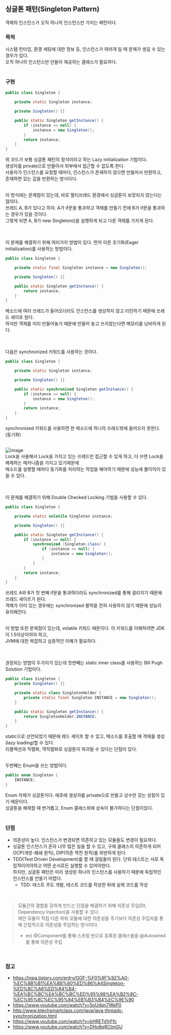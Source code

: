 ## 싱글톤 패턴(Singleton Pattern)
객체의 인스턴스가 오직 하나의 인스턴스만 가지는 패턴이다. 
<br/>

### 목적
시스템 런타임, 환경 세팅에 대한 정보 등, 인스턴스가 여러개 일 때 문제가 생길 수 있는 경우가 있다.  
오직 하나의 인스턴스만 만들어 제공하는 클래스가 필요하다.  
<br/>

### 구현
```java
public class Singleton {

    private static Singleton instance;

    private Singleton() {}

    public static Singleton getInstance() {
        if (instance == null) {
            instance = new Singleton();
        }
        return instance;
    }
}
```
위 코드가 보통 싱글톤 패턴의 정석이라고 하는 Lazy initialization 기법이다.  
생성자를 private으로 만들어서 외부에서 접근할 수 없도록 한다.  
사용자가 인스턴스를 요청할 때마다, 인스턴스가 존재하지 않으면 만들어서 반환하고, 존재하면 있는 값을 반환하는 방식이다.  
<br/>

이 방식에는 문제점이 있는데, 바로 멀티쓰레드 환경에서 싱글톤이 보장되지 않는다는 점이다.  
쓰레드 A, B가 있다고 하자. A가 if문을 통과하고 객체를 만들기 전에 B가 if문을 통과하는 경우가 있을 것이다.  
그렇게 되면 A, B가 new Singleton()을 실행하게 되고 다른 객체를 가지게 된다.  
<br/><br/>

이 문제를 해결하기 위해 여러가지 방법이 있다. 먼저 이른 초기화(Eager initialization)를 사용하는 방법이다.  
```java
public class Singleton {

    private static final Singleton instance = new Singleton();

    private Singleton() {}

    public static Singleton getInstance() {
        return instance;
    }
}
```
메소드에 여러 쓰레드가 들어오더라도 인스턴스를 생성하지 않고 리턴하기 때문에 쓰레드 세이프 된다.  
하지만 객체를 미리 만들어놓기 때문에 만들어 놓고 쓰지않는다면 메모리를 낭비하게 된다.  
<br/><br/>

다음은 synchronized 키워드를 사용하는 것이다.  
```java
public class Singleton {

    private static Singleton instance;

    private Singleton() {}

    public static synchronized Singleton getInstance() {
        if (instance == null) {
            instance = new Singleton();
        }
        return instance;
    }
}
```
synchronized 키워드를 사용하면 한 메소드에 하나의 쓰레드밖에 들어오지 못한다. (동기화)  
<br/>

![image](https://github.com/hong-gp/study/assets/127091213/723fa087-21c0-442c-96f2-1f09a43b1195)  
Lock을 사용해서 Lock을 가지고 있는 쓰레드만 접근할 수 있게 하고, 다 쓰면 Lock을 해제하는 메커니즘을 가지고 있기때문에  
메소드를 실행할 때마다 동기화를 처리하는 작업을 해야하기 때문에 성능에 불이익이 있을 수 있다.  
<br/>
<br/>

이 문제를 해결하기 위해 Double Checked Locking 기법을 사용할 수 있다.
```java
public class Singleton {

    private static volatile Singleton instance;

    private Singleton() {}

    public static Singleton getInstance() {
        if (instance == null) {
            synchronized (Singleton.class) {
                if (instance == null) {
                    instance = new Singleton();
                }
            }
        }
        return instance;
    }
}
```
쓰레드 A와 B가 첫 번째 if문을 통과하더라도 synchronized를 통해 걸리지기 때문에 쓰레드 세이프가 된다.  
객체가 이미 있는 경우에는 synchronized 블럭을 전혀 사용하지 않기 때문에 성능이 유리해진다.  
<br/>

이 방법 또한 문제점이 있는데, volatile 키워드 때문이다. 이 키워드를 이해하려면 JDK이 1.5이상이어야 하고,  
JVM에 대한 복잡하고 심층적인 이해가 필요하다.  
<br/><br/>

권장되는 방법이 두가지가 있는데 첫번째는 static inner class를 사용하는 Bill Pugh Solution 기법이다.
```java
public class Singleton {
    private Singleton() {}

    private static class SingletonHolder {
        private static final Singleton INSTANCE = new Singleton();
    }

    public static Singleton getInstance() {
        return SingletonHolder.INSTANCE;
    }
}
```
static으로 선언되었기 때문에 레드 세이프 할 수 있고, 메소드를 호출할 때 객체를 생성(lazy loading)할 수 있다.  
리플렉션과 직렬화, 역직렬화로 싱글톤이 파괴될 수 있다는 단점이 있다.  
<br/>

두번째는 Enum을 쓰는 방법이다.
```java
public enum Singleton {
    INSTANCE;
}
```
Enum 자체가 싱글톤이다. 애초에 생성자를 private으로 만들고 상수만 갖는 성질이 있기 때문이다.  
싱글톤을 해제할 때 번거롭고, Enum 클래스외에 상속이 불가하다는 단점이있다.
<br/>
<br/>

### 단점
- 의존성이 높다. 인스턴스가 변경되면 의존하고 있는 모듈들도 변경이 필요하다.   
- 싱글톤 인스턴스가 혼자 너무 많은 일을 할 수 있고, 구체 클래스의 의존하게 되어 OCP(개방-폐쇄 원칙), DIP(의존 역전 원칙)를 위반하게 된다.  
- TDD(Test Driven Development)를 할 때 걸림돌이 된다. 단위 테스트는 서로 독립적이어야하고 어떤 순서로든 실행할 수 있어야한다.  
하지만, 싱글톤 패턴은 미리 생성된 하나의 인스턴스를 사용하기 때문에 독립적인 인스턴스를 만들기 어렵다.  
  - TDD: 테스트 주도 개발, 테스트 코드를 작성한 뒤에 실제 코드를 작성
<br/>

> 모듈간의 결합을 강하게 만드는 단점을 해결하기 위해 의존성 주입(DI, Dependency Injection)을 사용할 수 있다.  
> 메인 모듈이 직접 다른 하위 모듈에 대한 의존성을 주기보다 의존성 주입자를 통해 간접적으로 의존성을 주입하는 방식이다.
> - ex) @Component를 통해 스프링 빈으로 등록된 클래스들을 @Autowired를 통해 의존성 주입
<br/>

### 참고
- https://inpa.tistory.com/entry/GOF-%F0%9F%92%A0-%EC%8B%B1%EA%B8%80%ED%86%A4Singleton-%ED%8C%A8%ED%84%B4-%EA%BC%BC%EA%BC%BC%ED%95%98%EA%B2%8C-%EC%95%8C%EC%95%84%EB%B3%B4%EC%9E%90
- https://www.youtube.com/watch?v=5oUdqn7WeP0
- http://www.btechsmartclass.com/java/java-threads-synchronization.html
- https://www.youtube.com/watch?v=bHRETd1rFfc
- https://www.youtube.com/watch?v=DHo8qRCtmGU
